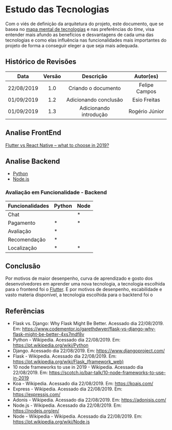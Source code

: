 # Estudo das Tecnologias

Com o viés de definição da arquitetura do projeto, este documento, que se basea no [mapa mental de tecnologias](docs/DS/dinamica-e-seminario-1/MapaMental) e nas preferências do *time*, visa entender mais afundo as benefícios e desvantagens de cada uma das tecnologias e como elas influência nas funcionalidades mais importantes do projeto de forma a conseguir eleger a que seja mais adequada.

## Histórico de Revisões

|    Data    | Versão |       Descrição       |   Autor(es)   |
| :--------: | :----: | :-------------------: | :-----------: |
| 22/08/2019 |  1.0   |  Criando o documento  | Felipe Campos |
| 01/09/2019 |  1.2   | Adicionando conclusão | Esio Freitas  |
| 01/09/2019 |  1.3   | Adicionando introdução | Rogério Júnior |

## Analise FrontEnd

[Flutter vs React Native – what to choose in 2019?](https://www.thedroidsonroids.com/blog/flutter-vs-react-native-what-to-choose-in-2019)

## Analise Backend

- [Python](docs/DS/dinamica-e-seminario-2/Python.md)
- [Node.js](docs/DS/dinamica-e-seminario-2/Node.md)

### Avaliação em Funcionalidade - Backend

| Funcionalidades | Python | Node |
| --------------- | ------ | ---- |
| Chat            |        | \*   |
| Pagamento       | \*     | \*   |
| Avaliação       | \*     |      |
| Recomendação    | \*     |      |
| Localização     | \*     | \*   |

## Conclusão

Por motivos de maior desenpenho, curva de aprendizado e gosto dos desenvolvedores em aprender uma nova tecnologia, a tecnologia escolhida para o frontend foi o [Flutter](https://flutter.dev/).
E por motivos de desenpenho, escabilidade e vasto materia disponível, a tecnologia escolhida para o backtend foi o

## Referências

- Flask vs. Django: Why Flask Might Be Better. Acessado dia 22/08/2019. Em: <https://www.codementor.io/garethdwyer/flask-vs-django-why-flask-might-be-better-4xs7mdf8v>
- Python - Wikipedia. Acessado dia 22/08/2019. Em: <https://pt.wikipedia.org/wiki/Python>
- Django. Acessado dia 22/08/2019. Em: <https://www.djangoproject.com/>
- Flask - Wikipedia. Acessado dia 22/08/2019. Em: <https://pt.wikipedia.org/wiki/Flask_(framework_web)>
- 10 node frameworks to use in 2019 - Wikipedia. Acessado dia 22/08/2019. Em: <https://scotch.io/bar-talk/10-node-frameworks-to-use-in-2019>
- Koa - Wikipedia. Acessado dia 22/08/2019. Em: <https://koajs.com/>
- Express - Wikipedia. Acessado dia 22/08/2019. Em: <https://expressjs.com/>
- Adonis - Wikipedia. Acessado dia 22/08/2019. Em: <https://adonisjs.com/>
- Node.js - Wikipedia. Acessado dia 22/08/2019. Em: <https://nodejs.org/en/>
- Node - Wikipedia - Wikipedia. Acessado dia 22/08/2019. Em: <https://pt.wikipedia.org/wiki/Node.js>
